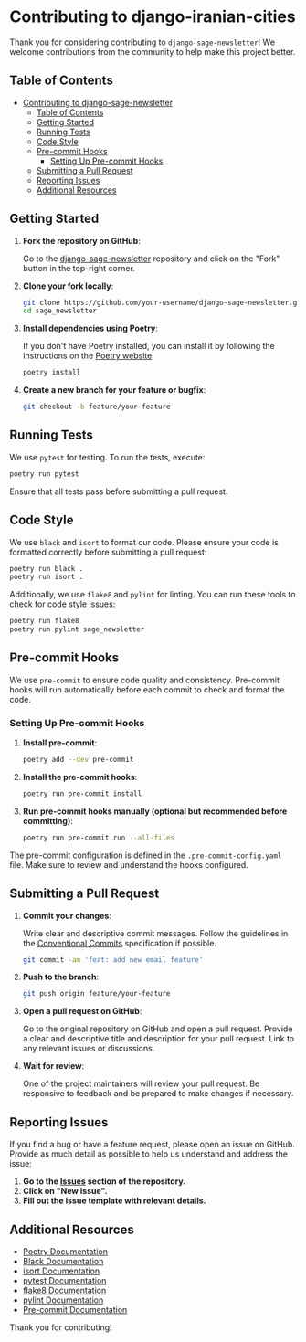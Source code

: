 # Contributing to django-iranian-cities

Thank you for considering contributing to `django-sage-newsletter`! We welcome contributions from the community to help make this project better.

## Table of Contents

- [Contributing to django-sage-newsletter](#contributing-to-django-sage-newsletter)
  - [Table of Contents](#table-of-contents)
  - [Getting Started](#getting-started)
  - [Running Tests](#running-tests)
  - [Code Style](#code-style)
  - [Pre-commit Hooks](#pre-commit-hooks)
    - [Setting Up Pre-commit Hooks](#setting-up-pre-commit-hooks)
  - [Submitting a Pull Request](#submitting-a-pull-request)
  - [Reporting Issues](#reporting-issues)
  - [Additional Resources](#additional-resources)

## Getting Started

1. **Fork the repository on GitHub**:

   Go to the [django-sage-newsletter](https://github.com/your-username/django-sage-newsletter) repository and click on the "Fork" button in the top-right corner.

2. **Clone your fork locally**:

   ```bash
   git clone https://github.com/your-username/django-sage-newsletter.git
   cd sage_newsletter
   ```

3. **Install dependencies using Poetry**:

   If you don't have Poetry installed, you can install it by following the instructions on the [Poetry website](https://python-poetry.org/docs/#installation).

   ```bash
   poetry install
   ```

4. **Create a new branch for your feature or bugfix**:

   ```bash
   git checkout -b feature/your-feature
   ```

## Running Tests

We use `pytest` for testing. To run the tests, execute:

```bash
poetry run pytest
```

Ensure that all tests pass before submitting a pull request.

## Code Style

We use `black` and `isort` to format our code. Please ensure your code is formatted correctly before submitting a pull request:

```bash
poetry run black .
poetry run isort .
```

Additionally, we use `flake8` and `pylint` for linting. You can run these tools to check for code style issues:

```bash
poetry run flake8
poetry run pylint sage_newsletter
```

## Pre-commit Hooks

We use `pre-commit` to ensure code quality and consistency. Pre-commit hooks will run automatically before each commit to check and format the code.

### Setting Up Pre-commit Hooks

1. **Install pre-commit**:

   ```bash
   poetry add --dev pre-commit
   ```

2. **Install the pre-commit hooks**:

   ```bash
   poetry run pre-commit install
   ```

3. **Run pre-commit hooks manually (optional but recommended before committing)**:

   ```bash
   poetry run pre-commit run --all-files
   ```

The pre-commit configuration is defined in the `.pre-commit-config.yaml` file. Make sure to review and understand the hooks configured.

## Submitting a Pull Request

1. **Commit your changes**:

   Write clear and descriptive commit messages. Follow the guidelines in the [Conventional Commits](https://www.conventionalcommits.org/en/v1.0.0/) specification if possible.

   ```bash
   git commit -am 'feat: add new email feature'
   ```

2. **Push to the branch**:

   ```bash
   git push origin feature/your-feature
   ```

3. **Open a pull request on GitHub**:

   Go to the original repository on GitHub and open a pull request. Provide a clear and descriptive title and description for your pull request. Link to any relevant issues or discussions.

4. **Wait for review**:

   One of the project maintainers will review your pull request. Be responsive to feedback and be prepared to make changes if necessary.

## Reporting Issues

If you find a bug or have a feature request, please open an issue on GitHub. Provide as much detail as possible to help us understand and address the issue:

1. **Go to the [Issues](https://github.com/your-username/django-sage-newsletter/issues) section of the repository.**
2. **Click on "New issue".**
3. **Fill out the issue template with relevant details.**

## Additional Resources

- [Poetry Documentation](https://python-poetry.org/docs/)
- [Black Documentation](https://black.readthedocs.io/en/stable/)
- [isort Documentation](https://pycqa.github.io/isort/)
- [pytest Documentation](https://docs.pytest.org/en/stable/)
- [flake8 Documentation](https://flake8.pycqa.org/en/latest/)
- [pylint Documentation](https://pylint.pycqa.org/en/latest/)
- [Pre-commit Documentation](https://pre-commit.com/)

Thank you for contributing!